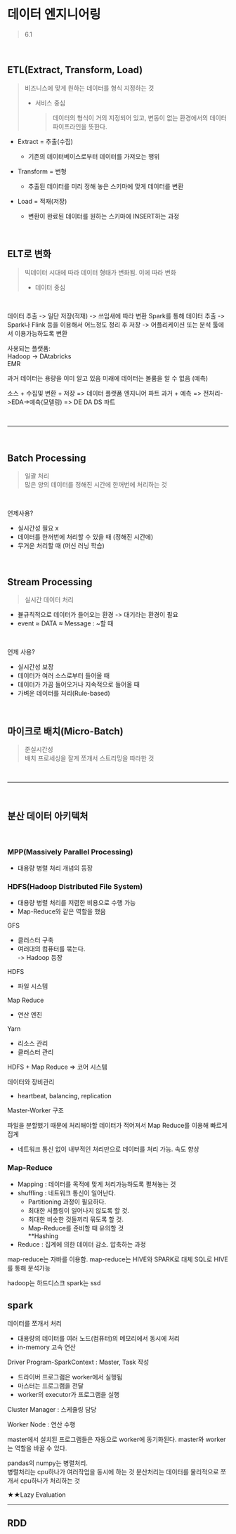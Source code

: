 # 데이터 엔지니어링

> 6.1

<br>

## ETL(Extract, Transform, Load)

> 비즈니스에 맞게 원하는 데이터를 형식 지정하는 것
>
> - 서비스 중심
>   > 데이터의 형식이 거의 지정되어 있고, 변동이 없는 환경에서의 데이터 파이프라인을 뜻한다.

- Extract = 추출(수집)

  - 기존의 데이터베이스로부터 데이터를 가져오는 행위

- Transform = 변형

  - 추출된 데이터를 미리 정해 놓은 스키마에 맞게 데이터를 변환

- Load = 적재(저장)
  - 변환이 완료된 데이터를 원하는 스키마에 INSERT하는 과정

<br>

## ELT로 변화

> 빅데이터 시대에 따라 데이터 형태가 변화됨.
> 이에 따라 변화
>
> - 데이터 중심

<br>

데이터 추출 -> 일단 저장(적재) -> 쓰임새에 따라 변환
Spark를 통해 데이터 추출 -> Spark나 Flink 등을 이용해서 어느정도 정리 후 저장 -> 어플리케이션 또는 분석 툴에서 이용가능하도록 변환

사용되는 플랫폼:  
Hadoop -> DAtabricks  
EMR

과거 데이터는 용량을 이미 알고 있음
미래에 데이터는 볼륨을 알 수 없음 (예측)

소스 + 수집및 변환 + 저장 => 데이터 플랫폼 엔지니어 파트
과거 + 예측 => 전처리->EDA->예측(모델링) => DE DA DS 파트

<br>

---

<br>

## Batch Processing

> 일괄 처리  
> 많은 양의 데이터를 정해진 시간에 한꺼번에 처리하는 것

<br>

언제사용?

- 실시간성 필요 x
- 데이터를 한꺼번에 처리할 수 있을 때 (정해진 시간에)
- 무거운 처리할 때 (머신 러닝 학습)

<br>

## Stream Processing

> 실시간 데이터 처리

- 뷸규칙적으로 데이터가 들어오는 환경 -> 대기라는 환경이 필요
- event ≈ DATA ≈ Message : ~할 때

<br>

언제 사용?

- 실시간성 보장
- 데이터가 여러 소스로부터 들어올 때
- 데이터가 가끔 들어오거나 지속적으로 들어올 때
- 가벼운 데이터를 처리(Rule-based)

<br>

## 마이크로 배치(Micro-Batch)

> 준실시간성  
> 배치 프로세싱을 잘게 쪼개서 스트리밍을 따라한 것

<br>

---

<br>
 
 ## 분산 데이터 아키텍처

<br>

### MPP(Massively Parallel Processing)

- 대용량 병렬 처리 개념의 등장

### HDFS(Hadoop Distributed File System)

- 대용량 병렬 처리를 저렴한 비용으로 수행 가능
- Map-Reduce와 같은 역할을 했음

GFS

- 클러스터 구축
- 여러대의 컴퓨터를 묶는다.  
  -> Hadoop 등장

HDFS

- 파일 시스템

Map Reduce

- 연산 엔진

Yarn

- 리소스 관리
- 클러스터 관리

HDFS + Map Reduce => 코어 시스템

데이터와 장비관리

- heartbeat, balancing, replication

Master-Worker 구조

파일을 분할했기 때문에 처리해야할 데이터가 적어져서 Map Reduce를 이용해 빠르게 집계

- 네트워크 통신 없이 내부적인 처리만으로 데이터를 처리 가능. 속도 향상

### Map-Reduce

- Mapping : 데이터를 목적에 맞게 처리가능하도록 펼쳐놓는 것
- shuffling : 네트워크 통신이 일어난다.
  - Partitioning 과정이 필요하다.
  - 최대한 셔플링이 일어나지 않도록 할 것.
  - 최대한 비슷한 것들끼리 묶도록 할 것.
  - Map-Reduce를 준비할 때 유의할 것  
    \*\*Hashing
- Reduce : 집계에 의한 데이터 감소. 압축하는 과정

map-reduce는 자바를 이용함. map-reduce는 HIVE와 SPARK로 대체
SQL로 HIVE를 통해 분석가능

hadoop는 하드디스크
spark는 ssd

## spark

데이터를 쪼개서 처리

- 대용량의 데이터를 여러 노드(컴퓨터)의 메모리에서 동시에 처리
- in-memory 고속 연산

Driver Program-SparkContext : Master, Task 작성

- 드라이버 프로그램은 worker에서 실행됨
- 마스터는 프로그램을 전달
- worker의 executor가 프로그램을 실행

Cluster Manager : 스케쥴링 담당

Worker Node : 연산 수행

master에서 설치된 프로그램들은 자동으로 worker에 동기화된다. master와 worker는 역할을 바꿀 수 있다.

pandas의 numpy는 병렬처리.  
병렬처리는 cpu하나가 여러작업을 동시에 하는 것
분산처리는 데이터를 물리적으로 쪼개서 cpu하나가 처리하는 것

★★Lazy Evaluation

---

## RDD
